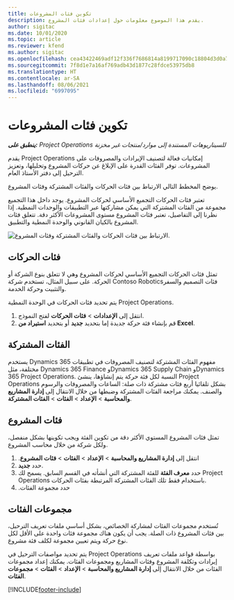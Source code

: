 ```yaml
---
title: تكوين فئات المشروعات
description: يقدم هذا الموضوع معلومات حول إعدادات فئات المشروع.
author: sigitac
ms.date: 10/01/2020
ms.topic: article
ms.reviewer: kfend
ms.author: sigitac
ms.openlocfilehash: cea43422469adf12f336f7686814a8199717090c18804d3d0a7509452349566e
ms.sourcegitcommit: 7f8d1e7a16af769adb43d1877c28fdce53975db8
ms.translationtype: HT
ms.contentlocale: ar-SA
ms.lasthandoff: 08/06/2021
ms.locfileid: "6997095"
---
```

# <a name="configure-project-categories"></a>تكوين فئات المشروعات

_**ينطبق على:** Project Operations للسيناريوهات المستندة إلى موارد/منتجات غير مخزنة‬_

يقدم Project Operations إمكانيات فعالة لتصنيف الإيرادات والمصروفات على المشروعات. توفر الفئات القدرة على الإبلاغ عن حركات المشروع وتحليلها، وتعزيز الترحيل إلى دفتر الأستاذ العام.

يوضح المخطط التالي الارتباط بين فئات الحركات والفئات المشتركة وفئات المشروع. 

تعتبر فئات الحركات التجميع الأساسي لحركات المشروع. يوجد داخل هذا التجميع مجموعة من الفئات المشتركة التي يمكن مشاركتها عبر التطبيقات والوحدات النمطية. إذا نظرنا إلى التفاصيل، تعتبر فئات المشروع مستوى المشروعات الأكثر دقة. تتعلق فئات المشروع بالكيان القانوني والوحدة النمطية والتطبيق.

![الارتباط بين فئات الحركات والفئات المشتركة وفئات المشروع.](media/project-categories.png)

## <a name="transaction-categories"></a>فئات الحركات

تمثل فئات الحركات التجميع الأساسي لحركات المشروع وهي لا تتعلق بنوع الشركة أو الحركة. على سبيل المثال، تستخدم شركة Contoso Roboticsفئات التصميم والسفر والتثبيت وحركة الخدمة.

يتم تحديد فئات الحركات في الوحدة النمطية Project Operations. 
1. انتقل إلى **الإعدادات** \> **فئات الحركات** لفتح النموذج. 
2. قم بإنشاء فئة حركة جديدة إما بتحديد **جديد** أو بتحديد **استيراد من Excel**.

## <a name="shared-categories"></a>الفئات المشتركة

يستخدم Dynamics 365 مفهوم الفئات المشتركة لتصنيف المصروفات في تطبيقات مختلفة، مثل Dynamics 365 Finance وDynamics 365 Supply Chain وDynamics 365 Project Operations. النسبة لكل فئة حركة يتم إنشاؤها، ينشئ Project Operations بشكل تلقائيا أربع فئات مشتركة ذات صلة: الساعات والمصروفات والرسوم والصنف. يمكنك مراجعة الفئات المشتركة وضبطها من خلال الانتقال إلى **إدارة المشاريع والمحاسبة‬** \> **الإعداد** \> **الفئات** \> **الفئات المشتركة**.

## <a name="project-categories"></a>فئات المشروع

تمثل فئات المشروع المستوي الأكثر دقة من تكوين الفئة ويجب تكوينها بشكل منفصل، ولكل شركة من خلال محاسب المشروع.

1. انتقل إلى **إدارة المشاريع والمحاسبة‬‬‏‫** \> **الإعداد** \> **الفئات** \> **فئات المشروع**.
2. حدد **جديد**.
3. حدد **معرف الفئة** للفئة المشتركة التي أنشأته في القسم السابق. يسمح لك Project Operations باستخدام فقط تلك الفئات المشتركة المرتبطة بفئات الحركات.
4. حدد ‏‫مجموعة الفئات.

## <a name="category-groups"></a>مجموعات الفئات

تُستخدم مجموعات الفئات لمشاركة الخصائص، بشكل أساسي ملفات تعريف الترحيل، بين فئات المشروع ذات الصلة. يجب أن يكون هناك مجموعة فئات واحدة على الأقل لكل نوع حركة ويتم تعيين مجموعة لكلف فئة مشروع.

يتم تحديد مواصفات الترحيل في Project Operations بواسطة قواعد ملفات تعريف إيرادات وتكلفة المشروع وفئات المشاريع ومجموعات الفئات. يمكنك إعداد مجموعات الفئات من خلال الانتقال إلى **إدارة المشاريع والمحاسبة** \> **الإعداد** \> **الفئات** \> **مجموعات الفئات**.


[!INCLUDE[footer-include](../includes/footer-banner.md)]